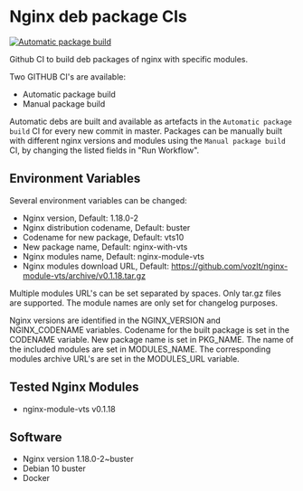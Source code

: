 # Nginx deb package CIs

[![Automatic package build](https://github.com/LexVar/nginx_debian_ci/actions/workflows/build.yml/badge.svg)](https://github.com/LexVar/nginx_debian_ci/actions/workflows/build.yml)

Github CI to build deb packages of nginx with specific modules.

Two GITHUB CI's are available:
- Automatic package build
- Manual package build

Automatic debs are built and available as artefacts in the `Automatic package build` CI for every new commit in master.
Packages can be manually built with different nginx versions and modules using the `Manual package build` CI, by changing the listed fields in "Run Workflow".

## Environment Variables

Several environment variables can be changed:
- Nginx version, Default: 1.18.0-2
- Nginx distribution codename, Default: buster
- Codename for new package, Default: vts10
- New package name, Default: nginx-with-vts
- Nginx modules name, Default: nginx-module-vts
- Nginx modules download URL, Default: https://github.com/vozlt/nginx-module-vts/archive/v0.1.18.tar.gz

Multiple modules URL's can be set separated by spaces. Only tar.gz files are supported.
The module names are only set for changelog purposes.

Nginx versions are identified in the NGINX_VERSION and NGINX_CODENAME variables.
Codename for the built package is set in the CODENAME variable.
New package name is set in PKG_NAME.
The name of the included modules are set in MODULES_NAME.
The corresponding modules archive URL's are set in the MODULES_URL variable.

## Tested Nginx Modules
* nginx-module-vts v0.1.18

## Software
* Nginx version 1.18.0-2~buster
* Debian 10 buster
* Docker
